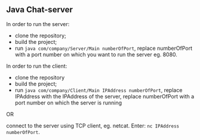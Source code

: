 ## Java Chat-server

In order to run the server:
- clone the repository;
- build the project;
- run `java com/company/Server/Main numberOfPort`, replace numberOfPort with a port number on which you want to run the server eg. 8080.

In order to run the client:
- clone the repository
- build the project;
- run `java com/company/Client/Main IPAddress numberOfPort`, replace IPAddress with the IPAddress of the server, replace numberOfPort with a port number on which the server is running

OR

connect to the server using TCP client, eg. netcat. Enter: `nc IPAddress numberOfPort`.

